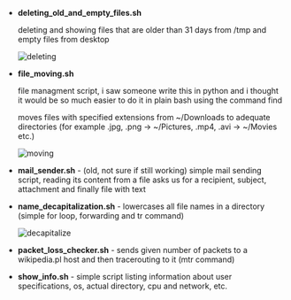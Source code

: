  - **deleting_old_and_empty_files.sh**

	 deleting and showing files that are older than 31 days from /tmp and empty files from desktop
	 
	![deleting](https://user-images.githubusercontent.com/107136361/222543155-b0edbe40-fcba-4c30-86a4-6f7d9dd7e639.png)

 - **file_moving.sh**

	file managment script, i saw someone write this in python and i thought it would be so much easier to do it in plain bash using the command find

	moves
 	files with specified extensions from ~/Downloads to adequate directories (for example .jpg, .png -> ~/Pictures, .mp4, .avi -> ~/Movies etc.)
 
 	![moving](https://user-images.githubusercontent.com/107136361/222543420-8154693d-c056-427d-961a-63ce826f7e3e.png)

 - **mail_sender.sh** - (old, not sure if still working) simple mail sending script, reading its content from a file asks us for a recipient, subject, attachment and finally file with text

 - **name_decapitalization.sh** - lowercases all file names in a directory (simple for loop, forwarding and tr command)
 
	![decapitalize](https://user-images.githubusercontent.com/107136361/222543849-c8c10924-f3a7-4e8d-8ede-859ea2a4098b.png)

 - **packet_loss_checker.sh** - sends given number of packets to a wikipedia.pl host and then tracerouting to it (mtr command)

 - **show_info.sh** - simple script listing information about user specifications, os, actual directory, cpu and network, etc.

